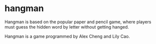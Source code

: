 # hangman
Hangman is based on the popular paper and pencil game, where players must guess the hidden word by letter without getting hanged.

Hangman is a game programmed by Alex Cheng and Lily Cao.
